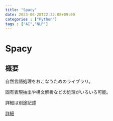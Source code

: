 ```yaml
---
title: "Spacy"
date: 2023-06-28T22:32:08+09:00
categories : ["Python"]
tags : ["AI","NLP"]
---
```


# Spacy

## 概要

自然言語処理をおこなうためのライブラリ。

固有表現抽出や構文解析などの処理がいろいろ可能。

詳細は別途記述

[詳細](https://spacy.io/)